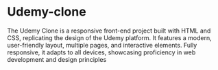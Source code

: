 # Udemy-clone
The Udemy Clone is a responsive front-end project built with HTML and CSS, replicating the design of the Udemy platform. It features a modern, user-friendly layout, multiple pages, and interactive elements. Fully responsive, it adapts to all devices, showcasing proficiency in web development and design principles
